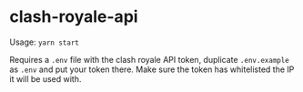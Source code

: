 # clash-royale-api

Usage: `yarn start`

Requires a `.env` file with the clash royale API token, duplicate `.env.example` as `.env` and put your token there. Make sure the token has whitelisted the IP it will be used with.
